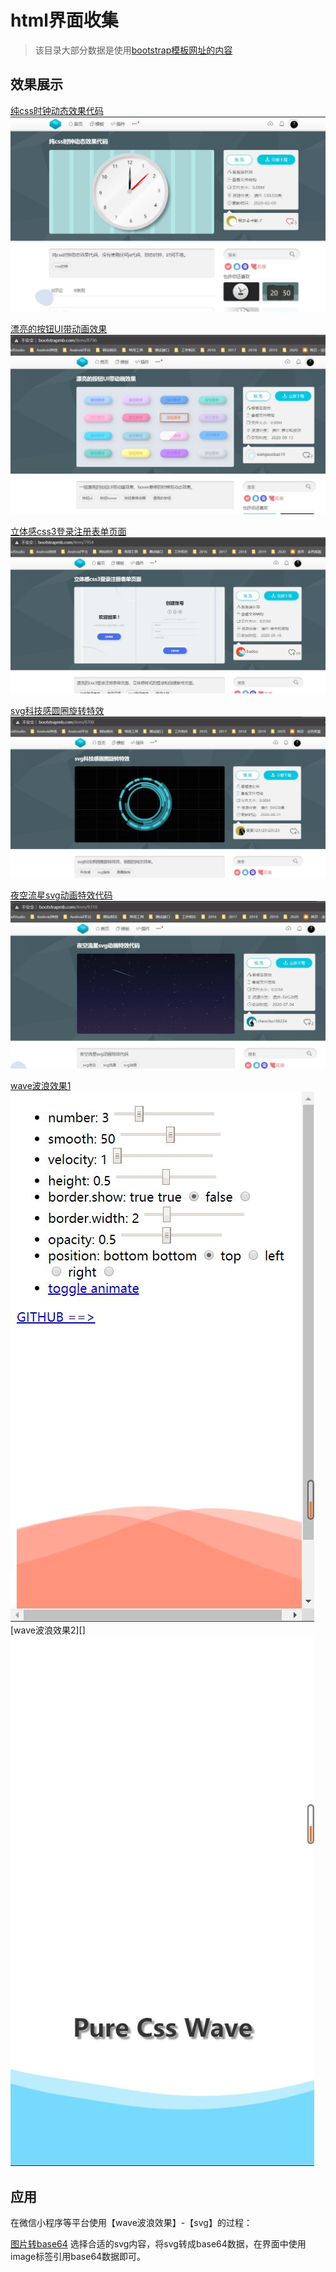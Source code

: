 # html界面收集

>该目录大部分数据是使用[bootstrap模板网址的内容][bootstrapmb]

## 效果展示

[纯css时钟动态效果代码][clock]
![](README_files/1.jpg)

[漂亮的按钮UI带动画效果][colorui-button]
![](README_files/2.jpg)

[立体感css3登录注册表单页面][login]
![](README_files/3.jpg)

[svg科技感圆圈旋转特效][svg-circle]
![](README_files/4.jpg)

[夜空流星svg动画特效代码][svg-star]
![](README_files/5.jpg)

[wave波浪效果1][wave1]
![](README_files/6.jpg)
[wave波浪效果2][]
![](README_files/7.jpg)

## 应用
在微信小程序等平台使用【wave波浪效果】-【svg】的过程：

[图片转base64][img=base64]
选择合适的svg内容，将svg转成base64数据，在界面中使用image标签引用base64数据即可。



[bootstrapmb]:http://www.bootstrapmb.com/
[clock]:http://www.bootstrapmb.com/item/7239
[colorui-button]:http://www.bootstrapmb.com/item/8796
[login]:http://www.bootstrapmb.com/item/7954
[svg-circle]:http://www.bootstrapmb.com/item/8708
[svg-star]:http://www.bootstrapmb.com/item/8318
[wave1]:https://github.com/QiShaoXuan/wavejs
[wave2]:https://github.com/QiShaoXuan/wavejs
[img=base64]:https://www.css-js.com/tools/base64.html
